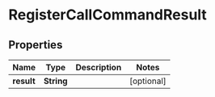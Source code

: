 

# RegisterCallCommandResult


## Properties

Name | Type | Description | Notes
------------ | ------------- | ------------- | -------------
**result** | **String** |  |  [optional]



